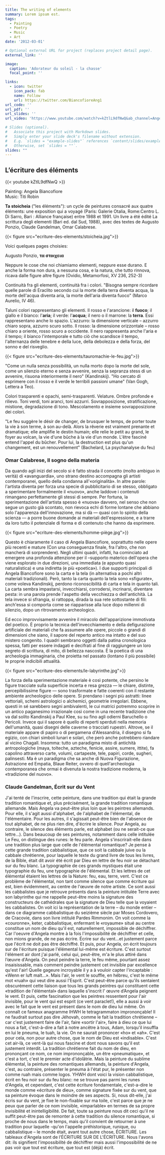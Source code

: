 ```yaml
---
title: The writing of elements
summary: Lorem ipsum est.
tags:
  - Painting
  - Poetry
  - Music
  - Art
date: '2012-03-01'

# Optional external URL for project (replaces project detail page).
external_link: ''

image:
  caption: 'Adorateur du soleil - la chasse'
  focal_point: ''

links:
  - icon: twitter
    icon_pack: fab
    name: Follow
    url: https://twitter.com/BiancofioreAng1
url_code: ''
url_pdf: ''
url_slides: ''
url_video: 'https://www.youtube.com/watch?v=kZtlL9dfNwQ&ab_channel=AngelaBiancofiore'

# Slides (optional).
#   Associate this project with Markdown slides.
#   Simply enter your slide deck's filename without extension.
#   E.g. `slides = "example-slides"` references `content/slides/example-slides.md`.
#   Otherwise, set `slides = ""`.
slides: ""
---
```


## L’écriture des éléments

{{< youtube kZtlL9dfNwQ >}}

Painting: Angela Biancofiore <br>
Music: Titi Robin

<b>Ta stoicheia</b> ("les éléments"): un cycle de peintures consacré aux quatre éléments: une exposition qui a voyagé (Paris: Galerie Otalia, Rome:Centro L. Di Sarro, Bari : Alliance française) entre 1988 et 1991.
Un livre a été édité  La scrittura degli elementi  (Bari ed. dal Sud, 1988), avec des textes de Augusto Ponzio, Claude Gandelman, Omar Calabrese.

{{< figure src="ecriture-des-elements/stoicheia.jpg">}}

Voici quelques pages choisies:

Augusto Ponzio, <b>τα στοιχεια</b>

Neppure le cose che noi chiamiamo elementi, neppure esse durano. E anche la forma non dura, a nessuna cosa,
e la natura, che tutto rinnova, ricava dalle figure altre figure (Ovidio, Metamorfosi, XV 236, 252-3)
 
Continuità fra gli elementi, continuità fra i colori.
"Bisogna sempre ricordare quelle parole di Eraclito secondo cui la morte della terra diventa acqua, la morte dell'acqua diventa aria, la morte dell'aria diventa fuoco" (Marco Aurelio, IV 46).
 
Taluni colori rappresentano gli elementi. Il rosso e l'arancione: il <b>fuoco</b>; il giallo e il bianco: l'<b>aria</b>; il verde: l'<b>acqua</b>; il nero o il marrone: la <b>terra</b>. Essi rappresentano anche lo spazio. L'azzurro: la dimensione verticale – azzurro chiaro sopra, azzurro scuro sotto. Il rosso: la dimensione orizzontale – rosso chiaro a oriente, rosso scuro a occidente. Il nero rappresenta anche l'aria e il tempo; il bianco l'intemporale e tutto ciò che scandisce il tempo, l'alternanza delle tenebre e della luce, della debolezza e della forza, del sonno e del risveglio.

{{< figure src="ecriture-des-elements/tauromachie-le-feu.jpg">}}

"Come un nulla senza possibilità, un nulla morto dopo la morte del sole, come un silenzio eterno e senza avvenire, senza la sepranza stess di un avvenire, risuona interiormente il nero" (Kandinskij).
"Ho cercato di esprimere con il rosso e il verde le terribili passioni umane" (Van Gogh, Lettera a Teo).
 
Colori trasparenti e opachi, semi-trasparenti. Velature. Ombre profonde e rilievo. Toni verdi, toni aranci, toni azzurri. Sovrapposizione, stratificazione, mistione, degradazione di tono. Mescolamento e insieme sovrapposizione dei colori.
 
"Le feu suggère le désir de changer, de brusquer le temps, de porter toute la vie à son terme, à son au-delà. Alors la rêverie est vraiment prenante et dramatique; elle amplifie le destin humain; elle relie le petit au grand, le foyer au volcan, la vie d'une bûche à la vie d'un monde. L'être fasciné entend l'appel du bûcher. Pour lui, la destruction est plus qu'un changement, est un renouvellement" (Bachelard, La psychanalyse du feu)
 
### Omar Calabrese,  Il sogno della materia

Da quando agli inizi del secolo si è fatto strada il concetto (molto ambiguo in verità) di «avanguardia», uno strano destino accompagna gli artisti contemporanei, quello della condanna all'«originalità». In altre parole: l'artista diventa per forza una specie di pubblicitario di se stesso, obbligato a sperimentare formalmente il «nuovo», anche laddove i contenuti rimangano perfettamente gli stessi di sempre. Per fortuna, la sperimentazione dell'artista spesso è «nuova» davvero, nel senso che non segue un gusto già scontato, non rievoca echi di forme lontane che abbiano solo l'apparenza dell'innovazione, ma si dà — quasi con lo spirito della scienza — a porre buone domande ai materiali dell'espressione, e a trarre da loro tutto il potenziale di forma e di contenuto che hanno da esprimere.

{{< figure src="ecriture-des-elements/homme-piège.jpg">}}

Questo è chiaramente il caso di Angela Biancofiore, soprattutto nelle opere più recenti e mature (Con una conseguenza finale, fra l'altro, che non mancherà di sorprendere). Negli ultimi quadri, infatti, ha cominciato ad emergere una profonda attenzione per il –supporto materico dell'opera che viene esplorato in due direzioni, una immediata (e appunto quasi naturalistica) e una indiretta (e più «poetica»). I due supporti principali di Angela Biancofiore sono la carta e la tela (in alternativa a pochi altri materiali tradiziona­li). Però, tanto la carta quanto la tela sono «sfigurate», come voleva Kandinskij, perdono riconoscibilità di carta e tela in quanto tali. La carta sembra impastarsi, invecchiarsi, corrodersi, incrinarsi, diventare pesta: in una parola prende l'aspetto della vecchiezza o dell'antichità. La tela invece si sfrangia, si rattoppa, dirada la sua rete sottostante di fili: anch'essa si comporta come se riapparisse alla luce dopo millenni di silenzio, dopo un ritrovamento archeologico.

Ed ecco improvvisamente avvenire il miracolo dell'apparizione immotivata del poetico. È proprio la tecnica dell'invecchiamento e della defigurazione artificiale dei materiali che fa assumere alle opere, piccole o grandi di dimensioni che siano, il sapore del reperto antico ma intatto e del suo mistero congenito. I quadri sembrano oggetti dalla patina cronologica spessa, fatti per essere indagati e decifrati al fine di raggiungere un loro segreto di scrittura, di mito, di bellezza nascosta. È la poetica di una archeologia immaginaria, che proietta nel passato (lontano il più possibile) le proprie indicibili attualità.

{{< figure src="ecriture-des-elements/le-labyrinthe.jpg">}}

La forza della sperimentazione materiale è così potente, che persino le figure tracciate sulla superficie incerta e resa grezza — le chiare, distinte, percepibilissime figure — sono trasformate e fatte coerenti con il restante ambiente archeologico delle opere. Si prendano i segni più astratti: linee vettoriali, schemi astrologici o alchemici, geometrie irregolari. Ebbene, questi in sé sarebbero segni ambivalenti, le cui matrici potremmo scoprire in un antico paganesimo irrazionale così come in una recente tradizione che va dal solito Kandinskij a Paul Klee, su su fino agli odierni Baruchello o Pericoli. Invece qui il sapore è quello di reperti sperduti nella memoria dell'umanità, quasi disegni delle caverne o tracciati rupestri. Altrove, se il materiale appare di papiro o di pergamena d'Alessandria, il disegno si fa egizio, con chiari simboli lunari e solari, che però anche potrebbero riandare al vicino Chagall. Insomma: tutto un paradigma misto di antichità antropologiche (maya, tolteche, azteche, fenicie, assire, sumere, ittite), fa capolino attraverso carte, volumi, cartapeste, tele, papiri, corde, sugheri, palinsesti. Ma è un paradigma che sa anche di Nuova Figurazione, Astrazione ed Empatia, Blaue Reiter, ovvero di quell'archeo­logia contemporanea che ormai è divenuta la nostra tradizione moderna, la «tradizione del nuovo».

### Claude Gandelman, Écrit sur du Vent
 
J'ai tenté de l'inscrire, cette peinture, dans une tradition qui était la grande tradition romantique et, plus précisément, la grande tradition romantique allemande. Mais Angela va peut-être plus loin que les peintres allemands.
 Pour elle,  il s'agit aussi d'alphabet, de l'alphabet de l'élémental, de l'élémentaire. Pour les autres, il s'agissait peut-être bien de l'absence de tout alphabet, de ne plus rien dire, d'écrire le silence. Pour Angela, au contraire, le silence des éléments parle, est alphabet (ou ne serait-ce que lettre…). Dans  beaucoup de ses peintures, notamment dans celle intitulée Le Feu, on distingue des runes: le feu parle.
Angela s'inscrirait-elle dans une tradition plus large que celle de l'élémental romantique? Je pense à cette grande tradition cabbalistique, que ce soit la cabbale juive ou la cabbale chrétienne, pour laquelle le texte du grand livre de tous les livres, de la Bible, était dit avoir été écrit par Dieu en lettre de feu noir se détachant sur du feu blanc. La typographie de ces grands mystiques était une typographie du feu, une typographie de l'élémental. Et les lettres de cet élémental étaient les lettres de la Nature: feu, eau, terre, vent.
C'est ce problème de l'élémental, non tant comme silence que comme écriture qui est, bien évidemment, au centre de l'œuvre de notre artiste. Ce sont aussi les cabbalistes que je retrouve présents dans la peinture  intitulée Terre avec son labyrinthe qui me rappelle peut-être moins la signature des constructeurs de cathédrales que la signature de Dieu telle que la voyaient les cabbalistes.
On voit ici la représentation de la terre – du monde entier – dans ce diagramme cabbalistique du seizième siècle par Moses Cordovero, de Cracovie, dans son livre intitulé Pardes Rimmonim. On voit comme la «couronne», keter, cabbalistique, enfermant le «royaume» situé au centre constitue un nom de dieu qu'il est, naturellement, impossible de déchiffrer.
Car l'oeuvre d'Angela montre à la fois l'impossibilité de déchiffrer et celle, non mions grande, de ne pas écrire.
Écrire sur du vent…et justement parce que l'écrit ne doit pas être déchiffré. Et puis, pour Angela, on écrit toujours sur de l'écriture puisque l'élémental lui-même est écriture. C'est surtout l'élément air dont j'ai parlé, celui qui, peut-être, m'a le plus attiré dans l’œuvre d'Angela. On peut peindre la terre, le feu même, pourtant assez insaisissable, mais comment peindre justement cet invisible par excellence qu'est l'air!
Quelle gageure incroyable il y a à vouloir capter l'incaptable : «Wenn er luft malt…». Mais l'air, le vent le souffle, en hébreu, c'est le même mot «ruah» qui veut dire aussi l'Esprit. C'est peut-être parce qu'ils sentaient obscurément cette liaison que tous les grands peintres qui constituent cette «tradition de l'élémental» dans laquelle s'inscrit l' œuvre d’Angela peignent le vent.
 Et puis, cette fascination que les peintres ressentent pour l'air invisible, pour le vent qui est esprit (ce vent paraclet!), elle a aussi à voir avec le fait que le vent est présent dans le nom de dieu lui même.
 On connaît  ce fameux anagramme IHWH le tetragrammaton imprononçable! Il ne faudrait surtout pas dire Jéhovah, comme le fait la tradition chrétienne – car c'est justement faire de l'air, faire «sortir l'air», faire à dieu ce que lui nous a fait, c'est-à-dire a fait à notre ancêtre à tous, Adam, lorsqu'il insuffla en lui le pneuma, le tuah, la vie. On ne saurait prononcer «ho» et «ah». C'est pour cela, non pour autre chose, que le nom de Dieu est «indisable». C'est cet air-là, ce vent-là qui nous fascine et dont nous savons qu'il est justement interdit. La tradition chrétienne fait du nom de dieu, en prononçant ce nom, ce nom imprononçable, un être «pneumatique», et c'est a tort, c'est le premier acte d'idolâtrie. Mais la peinture du sublime élémental, la peinture des romantiques allemands, la peinture d'Angela, c'est, au contraire, présenter le pneuma à l'état pur, le présenter non comme ruah mais comme logos. YHWH dont voici la vision cabbalistique, écrit en feu noir sur du feu blanc:
ne se trouve pas parmi les runes d'Angela, et cependant, c'est cette écriture fondamentale, c'est-a-dire le monde comme «écriture de dieu», comme signature fixée sur du vent, que sa peinture évoque dans le moindre de ses aspects. Si, nous dit-elle, j'ai écris sur du vent, je fixe le non-fixable sur ma toile, c'est parce que je ne peux que parler de ce nom invisible, «imparlable» en termes de sa propre invisibilité et inintelligibilité. De fait, toute sa peinture nous dit ceci qu'il ne suffit peut-être pas de remonter à cette tradition du silence romantique, si proche de nous dans le temps, mais qu'il convient de retourner à une tradition pour laquelle -qu'on l'appelle préhistorique, runique, ou cabbalistique – le monde était, avant tout autre chose, ÉCRITURE. Les tableaux d'Angela sont de l’ÉCRITURE SUR DE L'ÉCRITURE. Nous l'avons dit: ils signifient l'impossibilité de déchiffrer mais aussi l'impossibilité de ne pas voir que tout est écriture, que tout est (déjà) écrit.